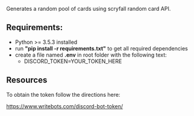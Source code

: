Generates a random pool of cards using scryfall random card API.


<h2>Requirements:</h2>
    <ul>
        <li>Python >= 3.5.3 installed</li>
        <li>run <b>"pip install -r requirements.txt"</b> to get all required dependencies</li>
        <li>create a file named <b>.env</b> in root folder with the following text:
            <ul>
                <li>DISCORD_TOKEN=YOUR_TOKEN_HERE</li>
            </ul>
        </li>
    </ul>



<h2>Resources</h2>

To obtain the token follow the directions here:

https://www.writebots.com/discord-bot-token/